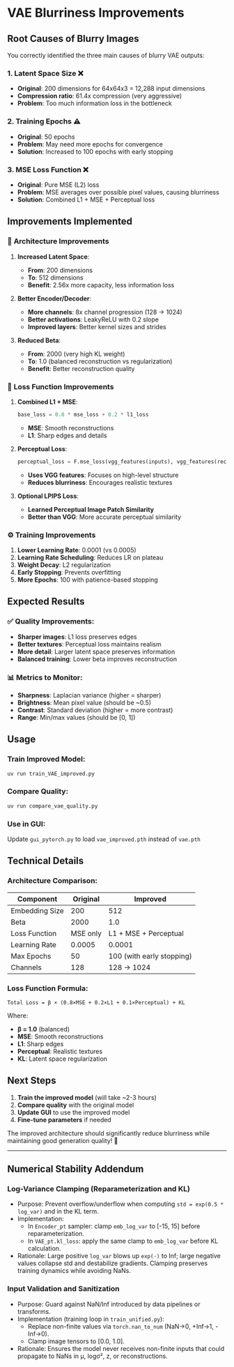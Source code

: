 # VAE Blurriness Improvements

## **Root Causes of Blurry Images**

You correctly identified the three main causes of blurry VAE outputs:

### 1. **Latent Space Size** ❌
- **Original**: 200 dimensions for 64x64x3 = 12,288 input dimensions
- **Compression ratio**: 61.4x compression (very aggressive)
- **Problem**: Too much information loss in the bottleneck

### 2. **Training Epochs** ⚠️
- **Original**: 50 epochs
- **Problem**: May need more epochs for convergence
- **Solution**: Increased to 100 epochs with early stopping

### 3. **MSE Loss Function** ❌
- **Original**: Pure MSE (L2) loss
- **Problem**: MSE averages over possible pixel values, causing blurriness
- **Solution**: Combined L1 + MSE + Perceptual loss

## **Improvements Implemented**

### 🚀 **Architecture Improvements**

1. **Increased Latent Space**:
   - **From**: 200 dimensions
   - **To**: 512 dimensions
   - **Benefit**: 2.56x more capacity, less information loss

2. **Better Encoder/Decoder**:
   - **More channels**: 8x channel progression (128 → 1024)
   - **Better activations**: LeakyReLU with 0.2 slope
   - **Improved layers**: Better kernel sizes and strides

3. **Reduced Beta**:
   - **From**: 2000 (very high KL weight)
   - **To**: 1.0 (balanced reconstruction vs regularization)
   - **Benefit**: Better reconstruction quality

### 🎯 **Loss Function Improvements**

1. **Combined L1 + MSE**:
   ```python
   base_loss = 0.8 * mse_loss + 0.2 * l1_loss
   ```
   - **MSE**: Smooth reconstructions
   - **L1**: Sharp edges and details

2. **Perceptual Loss**:
   ```python
   perceptual_loss = F.mse_loss(vgg_features(inputs), vgg_features(reconst))
   ```
   - **Uses VGG features**: Focuses on high-level structure
   - **Reduces blurriness**: Encourages realistic textures

3. **Optional LPIPS Loss**:
   - **Learned Perceptual Image Patch Similarity**
   - **Better than VGG**: More accurate perceptual similarity

### ⚙️ **Training Improvements**

1. **Lower Learning Rate**: 0.0001 (vs 0.0005)
2. **Learning Rate Scheduling**: Reduces LR on plateau
3. **Weight Decay**: L2 regularization
4. **Early Stopping**: Prevents overfitting
5. **More Epochs**: 100 with patience-based stopping

## **Expected Results**

### ✅ **Quality Improvements**:
- **Sharper images**: L1 loss preserves edges
- **Better textures**: Perceptual loss maintains realism
- **More detail**: Larger latent space preserves information
- **Balanced training**: Lower beta improves reconstruction

### 📊 **Metrics to Monitor**:
- **Sharpness**: Laplacian variance (higher = sharper)
- **Brightness**: Mean pixel value (should be ~0.5)
- **Contrast**: Standard deviation (higher = more contrast)
- **Range**: Min/max values (should be [0, 1])

## **Usage**

### **Train Improved Model**:
```bash
uv run train_VAE_improved.py
```

### **Compare Quality**:
```bash
uv run compare_vae_quality.py
```

### **Use in GUI**:
Update `gui_pytorch.py` to load `vae_improved.pth` instead of `vae.pth`

## **Technical Details**

### **Architecture Comparison**:

| Component | Original | Improved |
|-----------|----------|----------|
| Embedding Size | 200 | 512 |
| Beta | 2000 | 1.0 |
| Loss Function | MSE only | L1 + MSE + Perceptual |
| Learning Rate | 0.0005 | 0.0001 |
| Max Epochs | 50 | 100 (with early stopping) |
| Channels | 128 | 128 → 1024 |

### **Loss Function Formula**:
```
Total Loss = β × (0.8×MSE + 0.2×L1 + 0.1×Perceptual) + KL
```

Where:
- **β = 1.0** (balanced)
- **MSE**: Smooth reconstructions
- **L1**: Sharp edges
- **Perceptual**: Realistic textures
- **KL**: Latent space regularization

## **Next Steps**

1. **Train the improved model** (will take ~2-3 hours)
2. **Compare quality** with the original model
3. **Update GUI** to use the improved model
4. **Fine-tune parameters** if needed

The improved architecture should significantly reduce blurriness while maintaining good generation quality! 🎉

---

## Numerical Stability Addendum

### Log-Variance Clamping (Reparameterization and KL)

- Purpose: Prevent overflow/underflow when computing `std = exp(0.5 * log_var)` and in the KL term.
- Implementation:
  - In `Encoder_pt` sampler: clamp `emb_log_var` to [-15, 15] before reparameterization.
  - In `VAE_pt.kl_loss`: apply the same clamp to `emb_log_var` before KL calculation.
- Rationale: Large positive `log_var` blows up `exp(·)` to Inf; large negative values collapse std and destabilize gradients. Clamping preserves training dynamics while avoiding NaNs.

### Input Validation and Sanitization

- Purpose: Guard against NaN/Inf introduced by data pipelines or transforms.
- Implementation (training loop in `train_unified.py`):
  - Replace non-finite values via `torch.nan_to_num` (NaN→0, +Inf→1, -Inf→0).
  - Clamp image tensors to [0.0, 1.0].
- Rationale: Ensures the model never receives non-finite inputs that could propagate to NaNs in μ, logσ², z, or reconstructions.